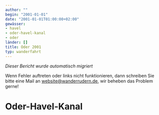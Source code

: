 ```yaml
---
author: ""
begin: "2001-01-01"
date: "2001-01-01T01:00:00+02:00"
gewässer:
- havel
- oder-havel-kanal
- oder
länder: []
title: Oder 2001
typ: wanderfahrt
---
```



*Dieser Bericht wurde automatisch migriert*

Wenn Fehler auftreten oder links nicht funktionieren, dann schreiben Sie bitte eine Mail an website@wanderrudern.de, wir beheben das Problem gerne!



# Oder-Havel-Kanal


